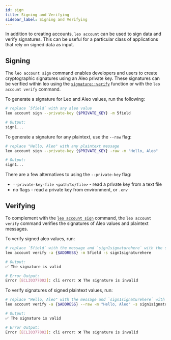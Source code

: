 ```yaml
---
id: sign 
title: Signing and Verifying
sidebar_label: Signing and Verifying
---
```

[general tags]: # (guides, sign, verify, signature, private_key, address)

In addition to creating accounts, `leo account` can be used to sign data and verify signatures. This can be useful for a particular class of applications that rely on signed data as input.

## Signing

The `leo account sign` command enables developers and users to create cryptographic signatures using an Aleo private key. These signatures can be verified within leo using the [`signature::verify`](../language/04_operators.md#signatureverify) function or with the `leo account verify` command.

To generate a signature for Leo and Aleo values, run the following:

```bash
# replace `5field` with any aleo value
leo account sign --private-key {$PRIVATE_KEY} -m 5field

# Output:
sign1...
```

To generate a signature for any plaintext, use the `--raw` flag:

```bash
# replace "Hello, Aleo" with any plaintext message
leo account sign --private-key {$PRIVATE_KEY} -raw -m "Hello, Aleo"

# Output:
sign1...
```

There are a few alternatives to using the `--private-key` flag:

- `--private-key-file <path/to/file>` - read a private key from a text file
- no flags - read a private key from environment, or `.env`

## Verifying

To complement with the [`leo account sign`](#leo-account-sign) command, the `leo account verify` command verifies the signatures of Aleo values and plaintext messages.

To verify signed aleo values, run:

```bash
# replace `5field` with the message and `sign1signaturehere` with the signature
leo account verify -a {$ADDRESS} -m 5field -s sign1signaturehere

# Output:
✅ The signature is valid

# Error Output:
Error [ECLI0377002]: cli error: ❌ The signature is invalid
```

To verify signatures of signed plaintext values, run:

```bash
# replace "Hello, Aleo" with the message and `sign1signaturehere` with the signature
leo account verify -a {$ADDRESS} --raw -m "Hello, Aleo" -s sign1signaturehere

# Output:
✅ The signature is valid

# Error Output:
Error [ECLI0377002]: cli error: ❌ The signature is invalid
```
